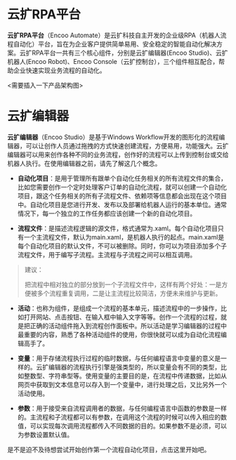 # 云扩RPA平台

**云扩RPA平台**（Encoo Automate）是云扩科技自主开发的企业级RPA（机器人流程自动化）平台，旨在为企业客户提供简单易用、安全稳定的智能自动化解决方案。云扩RPA平台一共有三个核心组件，分别是云扩编辑器(Encoo Studio)、云扩机器人(Encoo Robot)、Encoo Console（云扩控制台），三个组件相互配合，帮助企业快速实现业务流程的自动化。

<需要插入一下产品架构图>

# 云扩编辑器

**云扩编辑器**（Encoo Studio）是基于Windows Workflow开发的图形化的流程编辑器，可以让创作人员通过拖拽的方式快速创建流程，方便易用，功能强大。云扩编辑器可以用来创作各种不同的业务流程，创作好的流程可以上传到控制台或交给机器人执行。在使用编辑器之前，请先了解这几个概念。

* **自动化项目**：是用于管理所有跟单个自动化任务相关的所有流程文件的集合，比如您需要创作一个定时处理客户订单的自动化流程，就可以创建一个自动化项目，跟这个任务相关的所有子流程文件、依赖项等信息都会出现在这个项目中。自动化项目是您进行开发、发布以及部署给机器人运行的基本单位。通常情况下，每一个独立的工作任务都应该创建一个新的自动化项目。

* **流程文件**：是描述流程逻辑的源文件，格式通常为.xaml。每个自动化项目只有一个主流程文件，默认为main.xaml，是机器人执行的起点。main.xaml是每个自动化项目的默认文件，不可以被删除。同时，你可以为项目添加多个子流程文件，用于编写子流程。主流程与子流程之间可以相互调用。

>建议： 
> 
>把流程中相对独立的部分放到一个子流程文件中，这样有两个好处：一是方便被多个流程重复调用，二是让主流程比较简洁，方便未来维护与更新。 

* **活动**：也称为组件，是组成一个流程的基本单元，描述流程中的一步操作，比如打开网站、点击按钮、在输入框中输入文字等等。创作一个流程的过程，就是把正确的活动组件拖入到流程创作面板中。所以活动是学习编辑器的过程中最重要的内容，熟悉了各种活动组件的使用，你很快就可以成为自动化流程编辑高手了。

* **变量**：用于存储流程执行过程的临时数据，与任何编程语言中变量的意义是一样的。云扩编辑器的流程执行引擎是强类型的，所以变量会有不同的类型，比如整数型、字符串型等。使用变量的主要目的是，在流程中传递数据，比如从网页中获取到文本信息可以存入到一个变量中，进行处理之后，又比另外一个活动使用。

* **参数**：用于接受来自流程调用者的数据，与任何编程语言中函数的参数是一样的。主流程和子流程都可以有参数，在调用这个流程的时候可以传入相应的数值，可以实现每次调用流程都传入不同数据的目的。如果参数不是必须，可以为参数设置默认值。

是不是迫不及待想尝试开始创作第一个流程自动化项目，点击这里开始吧。
